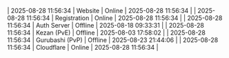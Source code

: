 | 2025-08-28 11:56:34 | Website | Online | 2025-08-28 11:56:34 |
| 2025-08-28 11:56:34 | Registration | Online | 2025-08-28 11:56:34 |
| 2025-08-28 11:56:34 | Auth Server | Offline | 2025-08-18 09:33:31 |
| 2025-08-28 11:56:34 | Kezan (PvE) | Offline | 2025-08-03 17:58:02 |
| 2025-08-28 11:56:34 | Gurubashi (PvP) | Offline | 2025-08-23 21:44:06 |
| 2025-08-28 11:56:34 | Cloudflare | Online | 2025-08-28 11:56:34 |
